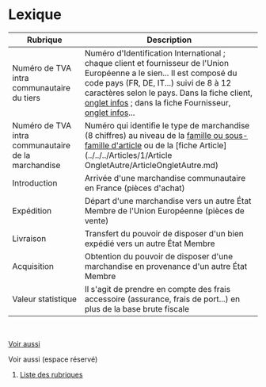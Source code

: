 # Lexique








|Rubrique | Description |
|---|---|
| Numéro de TVA intra communautaire du tiers | Numéro d'Identification International ; chaque client et fournisseur de l'Union Européenne a le sien... Il est composé du code pays (FR, DE, IT...) suivi de 8 à 12 caractères selon le pays. Dans la fiche client, [onglet infos](../../../Tiers/3/Client/ClientOngletIdentite.md) ; dans la fiche Fournisseur, [onglet infos](../../../Tiers/4/Fournisseur/FournisseurOngletIdentité.md)... |
| Numéro de TVA intra communautaire de la marchandise | Numéro qui identifie le type de marchandise (8 chiffres) au niveau de la [famille ou sous-famille d'article](../../../Articles/2/Introduction.md) ou de la [fiche Article] (../../../Articles/1/Article OngletAutre/ArticleOngletAutre.md) |
| Introduction | Arrivée d'une marchandise communautaire en France (pièces d'achat) |
| Expédition | Départ d'une marchandise vers un autre État Membre de l'Union Européenne (pièces de vente) |
| Livraison | Transfert du pouvoir de disposer d'un bien expédié vers un autre État Membre |
| Acquisition | Obtention du pouvoir de disposer d'une marchandise en provenance d'un autre État Membre |
| Valeur statistique | Il s'agit de prendre en compte des frais accessoire (assurance, frais de port...) en plus de la base brute fiscale |


 


[Voir aussi](javascript:RelatedTopic0.Click())


Voir aussi (espace réservé)
 

1. [Liste des rubriques](#)



